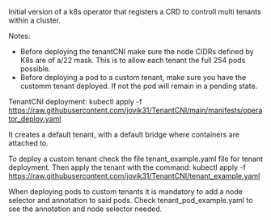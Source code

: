 Initial version of a k8s operator that registers a CRD to controll multi tenants within a cluster.


Notes:
- Before deploying the tenantCNI make sure the node CIDRs defined by K8s are of a/22 mask. This is to allow each tenant the full 254 pods possible.
- Before deploying a pod to a custom tenant, make sure you have the customm tenant deployed. If not the pod will remain in a pending state.
      
TenantCNI deployment:
kubectl apply -f https://raw.githubusercontent.com/jovik31/TenantCNI/main/manifests/operator_deploy.yaml


It creates a default tenant, with a default bridge where containers are attached to.

To deploy a custom tenant check the file tenant_example.yaml file for tenant deployment. Then apply the tenant with the command:
kubectl apply -f https://raw.githubusercontent.com/jovik31/TenantCNI/tenant_example.yaml

When deploying pods to custom tenants it is mandatory to add a node selector and annotation to said pods. Check tenant_pod_example.yaml to see the annotation and node selector needed.
